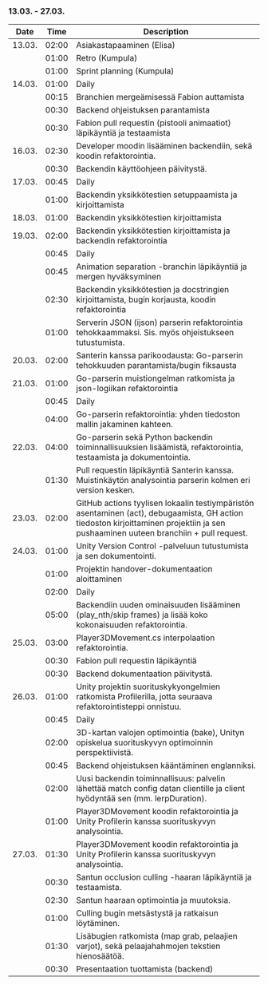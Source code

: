 ### 13.03. - 27.03.

| Date   | Time  | Description                                                                                                                                                                         |
| ------ | ----- | ----------------------------------------------------------------------------------------------------------------------------------------------------------------------------------- |
| 13.03. | 02:00 | Asiakastapaaminen (Elisa)                                                                                                                                                           |
|        | 01:00 | Retro (Kumpula)                                                                                                                                                                     |
|        | 01:00 | Sprint planning (Kumpula)                                                                                                                                                           |
| 14.03. | 01:00 | Daily                                                                                                                                                                               |
|        | 00:15 | Branchien mergeämisessä Fabion auttamista                                                                                                                                           |
|        | 00:30 | Backend ohjeistuksen parantamista                                                                                                                                                   |
|        | 00:30 | Fabion pull requestin (pistooli animaatiot) läpikäyntiä ja testaamista                                                                                                              |
| 16.03. | 02:30 | Developer moodin lisääminen backendiin, sekä koodin refaktorointia.                                                                                                                 |
|        | 00:30 | Backendin käyttöohjeen päivitystä.                                                                                                                                                  |
| 17.03. | 00:45 | Daily                                                                                                                                                                               |
|        | 01:00 | Backendin yksikkötestien setuppaamista ja kirjoittamista                                                                                                                            |
| 18.03. | 01:00 | Backendin yksikkötestien kirjoittamista                                                                                                                                             |
| 19.03. | 02:00 | Backendin yksikkötestien kirjoittamista ja backendin refaktorointia                                                                                                                 |
|        | 00:45 | Daily                                                                                                                                                                               |
|        | 00:45 | Animation separation -branchin läpikäyntiä ja mergen hyväksyminen                                                                                                                   |
|        | 02:30 | Backendin yksikkötestien ja docstringien kirjoittamista, bugin korjausta, koodin refaktorointia                                                                                     |
|        | 01:00 | Serverin JSON (ijson) parserin refaktorointia tehokkaammaksi. Sis. myös ohjeistukseen tutustumista.                                                                                 |
| 20.03. | 02:00 | Santerin kanssa parikoodausta: Go-parserin tehokkuuden parantamista/bugin fiksausta                                                                                                 |
| 21.03. | 01:00 | Go-parserin muistiongelman ratkomista ja json-logiikan refaktorointia                                                                                                               |
|        | 00:45 | Daily                                                                                                                                                                               |
|        | 04:00 | Go-parserin refaktorointia: yhden tiedoston mallin jakaminen kahteen.                                                                                                               |
| 22.03. | 04:00 | Go-parserin sekä Python backendin toiminnallisuuksien lisäämistä, refaktorointia, testaamista ja dokumentointia.                                                                    |
|        | 01:30 | Pull requestin läpikäyntiä Santerin kanssa. Muistinkäytön analysointia parserin kolmen eri version kesken.                                                                          |
| 23.03. | 02:00 | GitHub actions tyylisen lokaalin testiympäristön asentaminen (act), debugaamista, GH action tiedoston kirjoittaminen projektiin ja sen pushaaminen uuteen branchiin + pull request. |
| 24.03. | 01:00 | Unity Version Control -palveluun tutustumista ja sen dokumentointi.                                                                                                                 |
|        | 01:00 | Projektin handover-dokumentaation aloittaminen                                                                                                                                      |
|        | 02:00 | Daily                                                                                                                                                                               |
|        | 05:00 | Backendiin uuden ominaisuuden lisääminen (play_nth/skip frames) ja lisää koko kokonaisuuden refaktorointia.                                                                         |
| 25.03. | 03:00 | Player3DMovement.cs interpolaation refaktorointia.                                                                                                                                  |
|        | 00:30 | Fabion pull requestin läpikäyntiä                                                                                                                                                   |
|        | 00:30 | Backend dokumentaation päivitystä.                                                                                                                                                  |
| 26.03. | 01:00 | Unity projektin suorituskykyongelmien ratkomista Profilerilla, jotta seuraava refaktorointisteppi onnistuu.                                                                         |
|        | 00:45 | Daily                                                                                                                                                                               |
|        | 02:00 | 3D-kartan valojen optimointia (bake), Unityn opiskelua suorituskyvyn optimoinnin perspektiivistä.                                                                                   |
|        | 00:45 | Backend ohjeistuksen kääntäminen englanniksi.                                                                                                                                       |
|        | 02:00 | Uusi backendin toiminnallisuus: palvelin lähettää match config datan clientille ja client hyödyntää sen (mm. lerpDuration).                                                         |
|        | 01:00 | Player3DMovement koodin refaktorointia ja Unity Profilerin kanssa suorituskyvyn analysointia.                                                                                       |
| 27.03. | 01:30 | Player3DMovement koodin refaktorointia ja Unity Profilerin kanssa suorituskyvyn analysointia.                                                                                       |
|        | 00:30 | Santun occlusion culling -haaran läpikäyntiä ja testaamista.                                                                                                                        |
|        | 02:30 | Santun haaraan optimointia ja muutoksia.                                                                                                                                            |
|        | 01:00 | Culling bugin metsästystä ja ratkaisun löytäminen.                                                                                                                                  |
|        | 01:30 | Lisäbugien ratkomista (map grab, pelaajien varjot), sekä pelaajahahmojen tekstien hienosäätöä.                                                                                      |
|        | 00:30 | Presentaation tuottamista (backend)                                                                                                                                                 |
